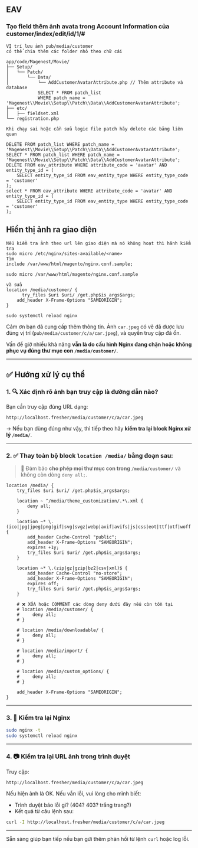 ## EAV

### Tạo field thêm ảnh avata trong Account Information của customer/index/edit/id/1/#

``````
VỊ trí lưu ảnh pub/media/customer
có thể chia thêm các folder nhỏ theo chữ cái
``````

``````
app/code/Magenest/Movie/
├── Setup/
│   └── Patch/
│       └── Data/
│           └── AddCustomerAvatarAttribute.php // Thêm attribute và database 
            SELECT * FROM patch_list 
            WHERE patch_name = 'Magenest\\Movie\\Setup\\Patch\\Data\\AddCustomerAvatarAttribute';
├── etc/
│   ├── fieldset.xml
└── registration.php
``````

``````
Khi chạy sai hoặc cần sửa logic file patch hãy delete các bảng liên quan

DELETE FROM patch_list WHERE patch_name = 'Magenest\\Movie\\Setup\\Patch\\Data\\AddCustomerAvatarAttribute';
SELECT * FROM patch_list WHERE patch_name = 'Magenest\\Movie\\Setup\\Patch\\Data\\AddCustomerAvatarAttribute';
DELETE FROM eav_attribute WHERE attribute_code = 'avatar' AND entity_type_id = (
    SELECT entity_type_id FROM eav_entity_type WHERE entity_type_code = 'customer'
);
select * FROM eav_attribute WHERE attribute_code = 'avatar' AND entity_type_id = (
    SELECT entity_type_id FROM eav_entity_type WHERE entity_type_code = 'customer'
);
``````

## Hiển thị ảnh ra giao diện

``````
Nếu kiểm tra ảnh theo url lên giao diện mà nó không hoạt thì hãnh kiểm tra 
sudo micro /etc/nginx/sites-available/<name>
Tìm 
include /var/www/html/magento/nginx.conf.sample;

sudo micro /var/www/html/magento/nginx.conf.sample

và sửa 
location /media/customer/ {
      try_files $uri $uri/ /get.php$is_args$args;
    add_header X-Frame-Options "SAMEORIGIN";
}

sudo systemctl reload nginx

``````

Cảm ơn bạn đã cung cấp thêm thông tin. Ảnh `car.jpeg` có vẻ đã được lưu đúng vị trí (`pub/media/customer/c/a/car.jpeg`),
và quyền truy cập đã ổn.

Vấn đề giờ nhiều khả năng **vẫn là do cấu hình Nginx đang chặn hoặc không phục vụ đúng thư mục con `/media/customer/`**.

---

## ✅ Hướng xử lý cụ thể

### 1. 🔍 Xác định rõ ảnh bạn truy cập là đường dẫn nào?

Bạn cần truy cập đúng URL dạng:

```
http://localhost.fresher/media/customer/c/a/car.jpeg
```

→ Nếu bạn dùng đúng như vậy, thì tiếp theo hãy **kiểm tra lại block Nginx xử lý `/media/`**.

---

### 2. ✅ Thay toàn bộ block `location /media/` bằng đoạn sau:

> 📌 Đảm bảo **cho phép mọi thư mục con trong `/media/customer/`** và không còn dòng `deny all;`.

```nginx
location /media/ {
    try_files $uri $uri/ /get.php$is_args$args;

    location ~ ^/media/theme_customization/.*\.xml {
        deny all;
    }

    location ~* \.(ico|jpg|jpeg|png|gif|svg|svgz|webp|avif|avifs|js|css|eot|ttf|otf|woff|woff2)$ {
        add_header Cache-Control "public";
        add_header X-Frame-Options "SAMEORIGIN";
        expires +1y;
        try_files $uri $uri/ /get.php$is_args$args;
    }

    location ~* \.(zip|gz|gzip|bz2|csv|xml)$ {
        add_header Cache-Control "no-store";
        add_header X-Frame-Options "SAMEORIGIN";
        expires off;
        try_files $uri $uri/ /get.php$is_args$args;
    }

    # ❌ XÓA hoặc COMMENT các dòng deny dưới đây nếu còn tồn tại
    # location /media/customer/ {
    #     deny all;
    # }

    # location /media/downloadable/ {
    #     deny all;
    # }

    # location /media/import/ {
    #     deny all;
    # }

    # location /media/custom_options/ {
    #     deny all;
    # }

    add_header X-Frame-Options "SAMEORIGIN";
}
```

---

### 3. 🚀 Kiểm tra lại Nginx

```bash
sudo nginx -t
sudo systemctl reload nginx
```

---

### 4. 📷 Kiểm tra lại URL ảnh trong trình duyệt

Truy cập:

```
http://localhost.fresher/media/customer/c/a/car.jpeg
```

Nếu hiện ảnh là OK. Nếu vẫn lỗi, vui lòng cho mình biết:

* Trình duyệt báo lỗi gì? (404? 403? trắng trang?)
* Kết quả từ câu lệnh sau:

```bash
curl -I http://localhost.fresher/media/customer/c/a/car.jpeg
```

---

Sẵn sàng giúp bạn tiếp nếu bạn gửi thêm phản hồi từ lệnh `curl` hoặc log lỗi.
